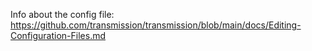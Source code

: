 Info about the config file: https://github.com/transmission/transmission/blob/main/docs/Editing-Configuration-Files.md
